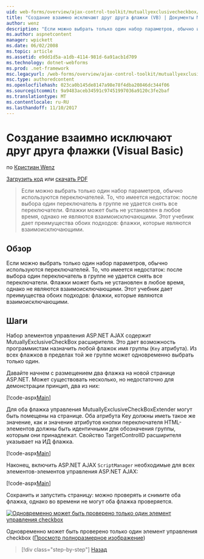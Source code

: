 ```yaml
---
uid: web-forms/overview/ajax-control-toolkit/mutuallyexclusivecheckbox/creating-mutually-exclusive-checkboxes-vb
title: "Создание взаимно исключают друг друга флажки (VB) | Документы Microsoft"
author: wenz
description: "Если можно выбрать только один набор параметров, обычно используются переключателей. То, что имеется недостаток: после выбора один переключатель в группе..."
ms.author: aspnetcontent
manager: wpickett
ms.date: 06/02/2008
ms.topic: article
ms.assetid: e9dd1d5a-a1db-4114-981d-6a91acb1d709
ms.technology: dotnet-webforms
ms.prod: .net-framework
msc.legacyurl: /web-forms/overview/ajax-control-toolkit/mutuallyexclusivecheckbox/creating-mutually-exclusive-checkboxes-vb
msc.type: authoredcontent
ms.openlocfilehash: 023ca0b145de8147a98e78f4dba20846dc344f06
ms.sourcegitcommit: 9a9483aceb34591c97451997036a9120c3fe2baf
ms.translationtype: MT
ms.contentlocale: ru-RU
ms.lasthandoff: 11/10/2017
---
```

<a name="creating-mutually-exclusive-checkboxes-vb"></a>Создание взаимно исключают друг друга флажки (Visual Basic)
====================
по [Кристиан Wenz](https://github.com/wenz)

[Загрузить код](http://download.microsoft.com/download/9/3/f/93f8daea-bebd-4821-833b-95205389c7d0/MutuallyExclusiveCheckBox0.vb.zip) или [скачать PDF](http://download.microsoft.com/download/b/6/a/b6ae89ee-df69-4c87-9bfb-ad1eb2b23373/mutuallyexclusivecheckbox0VB.pdf)

> Если можно выбрать только один набор параметров, обычно используются переключателей. То, что имеется недостаток: после выбора один переключатель в группе не удается снять все переключатели. Флажки может быть не установлен в любое время, однако не являются взаимоисключающими. Этот учебник дает преимущества обоих подходов: флажки, которые являются взаимоисключающими.


## <a name="overview"></a>Обзор

Если можно выбрать только один набор параметров, обычно используются переключателей. То, что имеется недостаток: после выбора один переключатель в группе не удается снять все переключатели. Флажки может быть не установлен в любое время, однако не являются взаимоисключающими. Этот учебник дает преимущества обоих подходов: флажки, которые являются взаимоисключающими.

## <a name="steps"></a>Шаги

Набор элементов управления ASP.NET AJAX содержит MutuallyExclusiveCheckBox расширителя. Это дает возможность программистам назначить любой флажок имя группы (`Key` атрибута). Из всех флажков в пределах той же группе может одновременно выбрать только один.

Давайте начнем с размещением два флажка на новой странице ASP.NET. Может существовать несколько, но недостаточно для демонстрации принцип, два из них:

[!code-aspx[Main](creating-mutually-exclusive-checkboxes-vb/samples/sample1.aspx)]

Для оба флажка управления MutuallyExclusiveCheckBoxExtender могут быть помещены на странице. Оба атрибута Key должны иметь такое же значение, как и значение атрибутов кнопки переключателя HTML-элементов должны быть идентичными для обозначения группы, которым они принадлежат. Свойство TargetControlID расширителя указывает на ИД флажка.

[!code-aspx[Main](creating-mutually-exclusive-checkboxes-vb/samples/sample2.aspx)]

Наконец, включить ASP.NET AJAX `ScriptManager` необходимые для всех элементов-элементов управления ASP.NET AJAX:

[!code-aspx[Main](creating-mutually-exclusive-checkboxes-vb/samples/sample3.aspx)]

Сохранить и запустить страницу: можно проверять и снимите оба флажка, однако во времени не могут оба флажка проверяется.


[![Одновременно может быть проверено только один элемент управления checkbox](creating-mutually-exclusive-checkboxes-vb/_static/image2.png)](creating-mutually-exclusive-checkboxes-vb/_static/image1.png)

Одновременно может быть проверено только один элемент управления checkbox ([Просмотр полноразмерное изображение](creating-mutually-exclusive-checkboxes-vb/_static/image3.png))

>[!div class="step-by-step"]
[Назад](creating-mutually-exclusive-checkboxes-cs.md)
